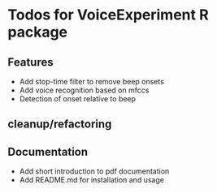 # Todos for VoiceExperiment R package

## Features

* Add stop-time filter to remove beep onsets
* Add voice recognition based on mfccs
* Detection of onset relative to beep

## cleanup/refactoring


## Documentation

* Add short introduction to pdf documentation
* Add README.md for installation and usage
